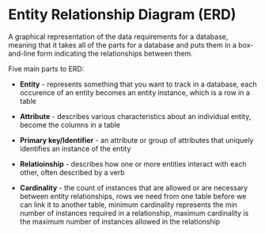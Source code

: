 # Entity Relationship Diagram (ERD)

A graphical representation of the data requirements for a database, meaning that it takes all of the parts for a database and puts them in a box-and-line form indicating the relationships between them.

Five main parts to ERD:

* **Entity** - represents something that you want to track in a database, each occurence of an entity becomes an entity instance, which is a row in a table

* **Attribute** - describes various characteristics about an individual entity, become the columns in a table

* **Primary key/Identifier** - an attribute or group of attributes that uniquely identifies an instance of the entity

* **Relatioinship** - describes how one or more entities interact with each other, often described by a verb

* **Cardinality** - the count of instances that are allowed or are necessary between entity relationships, rows we need from one table before we can link it to another table, minimum cardinality represents the min number of instances required in a relationship, maximum cardinality is the maximum number of instances allowed in the relationship